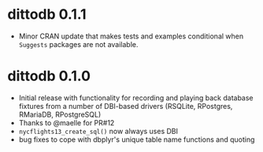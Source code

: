 # dittodb 0.1.1
* Minor CRAN update that makes tests and examples conditional when `Suggests` packages are not available.

# dittodb 0.1.0 
* Initial release with functionality for recording and playing back database fixtures from a number of DBI-based drivers (RSQLite, RPostgres, RMariaDB, RPostgreSQL)
* Thanks to @maelle for PR#12
* `nycflights13_create_sql()` now always uses DBI
* bug fixes to cope with dbplyr's unique table name functions and quoting
